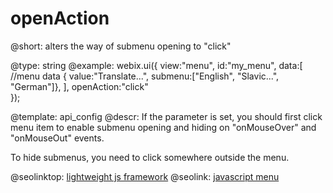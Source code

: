 openAction
=============

@short:
	alters the way of submenu opening to "click"

@type: string
@example:
webix.ui({
	view:"menu",
    id:"my_menu",
    data:[ //menu data
        { value:"Translate...", submenu:["English", "Slavic...", "German"]},
    ],
	openAction:"click"    
});


@template:	api_config
@descr:
If the parameter is set, you should first click menu item to enable submenu opening and hiding on "onMouseOver" and "onMouseOut" events.

To hide submenus, you need to click somewhere outside the menu.



@seolinktop: [lightweight js framework](https://webix.com)
@seolink: [javascript menu](https://webix.com/widget/menu/)